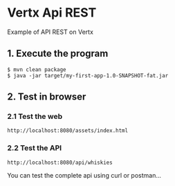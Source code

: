 # Vertx Api REST

Example of API REST on Vertx

## 1. Execute the program

```shell script
$ mvn clean package
$ java -jar target/my-first-app-1.0-SNAPSHOT-fat.jar
```

## 2. Test in browser

### 2.1 Test the web

```url
http://localhost:8080/assets/index.html
```

### 2.2 Test the API

```url
http://localhost:8080/api/whiskies
```

You can test the complete api using curl or postman...
